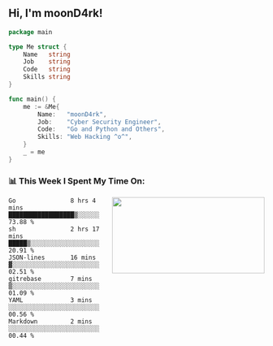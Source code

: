 <h2> Hi, I'm moonD4rk!</h2>

```go
package main

type Me struct {
	Name   string
	Job    string
	Code   string
	Skills string
}

func main() {
	me := &Me{
		Name:   "moonD4rk",
		Job:    "Cyber Security Engineer",
		Code:   "Go and Python and Others",
		Skills: "Web Hacking ^o^",
	}
	_ = me
}
```

<h3>📊 This Week I Spent My Time On:</h3>
<img align='right' src="https://github-readme-stats.vercel.app/api?username=moond4rk&show_icons=true&theme=radical", width="300" height="150">

<!--START_SECTION:waka-->

```text
Go               8 hrs 4 mins    ██████████████████▒░░░░░░   73.88 %
sh               2 hrs 17 mins   █████▒░░░░░░░░░░░░░░░░░░░   20.91 %
JSON-lines       16 mins         ▓░░░░░░░░░░░░░░░░░░░░░░░░   02.51 %
gitrebase        7 mins          ▒░░░░░░░░░░░░░░░░░░░░░░░░   01.09 %
YAML             3 mins          ░░░░░░░░░░░░░░░░░░░░░░░░░   00.56 %
Markdown         2 mins          ░░░░░░░░░░░░░░░░░░░░░░░░░   00.44 %
```

<!--END_SECTION:waka-->

